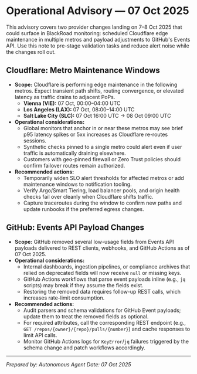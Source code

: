 # Operational Advisory — 07 Oct 2025

This advisory covers two provider changes landing on 7–8 Oct 2025 that could surface in BlackRoad monitoring: scheduled Cloudflare edge maintenance in multiple metros and payload adjustments to GitHub's Events API. Use this note to pre-stage validation tasks and reduce alert noise while the changes roll out.

## Cloudflare: Metro Maintenance Windows
- **Scope:** Cloudflare is performing edge maintenance in the following metros. Expect transient path shifts, routing convergence, or elevated latency as traffic drains to adjacent PoPs.
  - **Vienna (VIE):** 07 Oct, 00:00–04:00 UTC
  - **Los Angeles (LAX):** 07 Oct, 08:00–14:00 UTC
  - **Salt Lake City (SLC):** 07 Oct 16:00 UTC → 08 Oct 09:00 UTC
- **Operational considerations:**
  - Global monitors that anchor in or near these metros may see brief p95 latency spikes or 5xx increases as Cloudflare re-routes sessions.
  - Synthetic checks pinned to a single metro could alert even if user traffic is automatically draining elsewhere.
  - Customers with geo-pinned firewall or Zero Trust policies should confirm failover routes remain authorized.
- **Recommended actions:**
  - Temporarily widen SLO alert thresholds for affected metros or add maintenance windows to notification tooling.
  - Verify Argo/Smart Tiering, load balancer pools, and origin health checks fail over cleanly when Cloudflare shifts traffic.
  - Capture traceroutes during the window to confirm new paths and update runbooks if the preferred egress changes.

## GitHub: Events API Payload Changes
- **Scope:** GitHub removed several low-usage fields from Events API payloads delivered to REST clients, webhooks, and GitHub Actions as of 07 Oct 2025.
- **Operational considerations:**
  - Internal dashboards, ingestion pipelines, or compliance archives that relied on deprecated fields will now receive `null` or missing keys.
  - GitHub Actions workflows that parse event payloads inline (e.g., `jq` scripts) may break if they assume the fields exist.
  - Restoring the removed data requires follow-up REST calls, which increases rate-limit consumption.
- **Recommended actions:**
  - Audit parsers and schema validations for GitHub Event payloads; update them to treat the removed fields as optional.
  - For required attributes, call the corresponding REST endpoint (e.g., `GET /repos/{owner}/{repo}/pulls/{number}`) and cache responses to limit API calls.
  - Monitor GitHub Actions logs for `KeyError`/`jq` failures triggered by the schema change and patch workflows accordingly.

---
*Prepared by: Autonomous Agent*
*Date: 07 Oct 2025*
